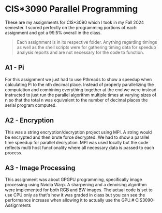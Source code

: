 # CIS*3090 Parallel Programming

These are my assignments for CIS*3090 which I took in my Fall 2024 semester. I scored perfectly on the programming portions of each assignment and got a 99.5% overall in the class.


>Each assignment is in its respective folder. Anything regarding timings as well as the shell scripts were for gathering timing data for speedup analysis reports and are not necessary for the code to function.

## A1 - Pi
For this assignment we just had to use Pthreads to show a speedup when calculating Pi to the nth decimal place. Instead of properly parallelizing the computation and combining everything together at the end we were instead instructed to just run the parallel algorithm multiple times at varying sizes of n so that the total n was equivalent to the number of decimal places the serial program computed.


## A2 - Encryption
This was a string encryption/decryption project using MPI. A string would be encrypted and then brute force decrypted. We had to show a parallel time speedup for parallel decryption. MPI was used locally but the code reflects multi host functionality where all necessary data is passed to each process.


## A3 - Image Processing
This assignment was about GPGPU programming, specifically image processing using Nvidia Warp. A sharpening and a denoising algorithm were implemented for both RGB and BW images. The actual code is set to use CPU only as that's how it was graded in class but you can see the performance increase when allowing it to actually use the GPU.# CIS3090-Assignments
